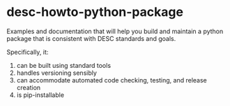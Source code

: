 # desc-howto-python-package

Examples and documentation that will help you build and maintain a
python package that is consistent with DESC standards and goals.

Specifically, it:

1. can be built using standard tools
2. handles versioning sensibly
3. can accommodate automated code checking, testing, and release creation
4. is pip-installable

